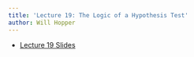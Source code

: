 ```yaml
---
title: 'Lecture 19: The Logic of a Hypothesis Test'
author: Will Hopper
---
```


* [Lecture 19 Slides]({{site.baseurl}}/lectures/The_Logic_of_a_Hypothesis_Test/The-Logic-of-a-Hypothesis-Test.html) 

